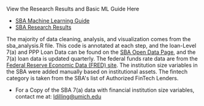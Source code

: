 View the Research Results and Basic ML Guide Here

- [SBA Machine Learning Guide](https://ldilling.github.io/sba_research_project/sba_ml_guide.html)
- [SBA Research Results](https://ldilling.github.io/sba_research_project/sba_research_results.html)

The majority of data cleaning, analysis, and visualization comes from the sba_analysis.R file. This code is annotated at each step, and the loan-Level 7(a) and PPP Loan Data can be found on the [SBA Open Data Page]([url](https://data.sba.gov/en/dataset/)), and the 7(a) loan data is updated quarterly. The federal funds rate data are from the [Federal Reserve Economic Data (FRED) site]([url](https://fred.stlouisfed.org/series/FEDFUNDS)). The institution size variables in the SBA were added manually based on institutional assets. The fintech category is taken from the SBA's list of Authorized FinTech Lenders.
- For a Copy of the SBA 7(a) data with financial institution size variables, contact me at: ldilling@umich.edu

